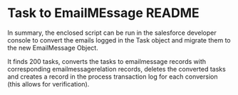# Task to EmailMEssage README 


In summary, the enclosed script can be run in the salesforce developer console to convert the emails logged in the Task object and migrate them to the new EmailMessage Object. 

It finds 200 tasks, converts the tasks to emailmessage records with corresponding emailmessagerelation records, deletes the converted tasks and creates a record in the process transaction log for each conversion (this allows for verification). 
